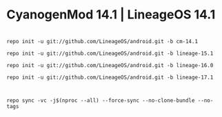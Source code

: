 # CyanogenMod 14.1   |   LineageOS 14.1

#
```
repo init -u git://github.com/LineageOS/android.git -b cm-14.1
```
```
repo init -u git://github.com/LineageOS/android.git -b lineage-15.1
```
```
repo init -u git://github.com/LineageOS/android.git -b lineage-16.0

```
```
repo init -u git://github.com/LineageOS/android.git -b lineage-17.1
```
#
```
repo sync -vc -j$(nproc --all) --force-sync --no-clone-bundle --no-tags
```





















